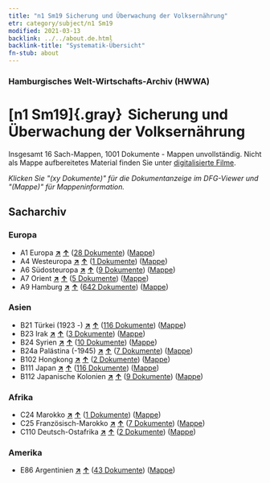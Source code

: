 ```yaml
---
title: "n1 Sm19 Sicherung und Überwachung der Volksernährung"
etr: category/subject/n1 Sm19
modified: 2021-03-13
backlink: ../../about.de.html
backlink-title: "Systematik-Übersicht"
fn-stub: about
---
```


### Hamburgisches Welt-Wirtschafts-Archiv (HWWA)
# [n1 Sm19]{.gray}&#8201; Sicherung und Überwachung der Volksernährung&#160; 




Insgesamt 16 Sach-Mappen, 1001 Dokumente - Mappen unvollständig.
Nicht als Mappe aufbereitetes Material finden Sie unter [digitalisierte Filme](/film/h1_sh).

_Klicken Sie "(xy Dokumente)" für die Dokumentanzeige im DFG-Viewer und "(Mappe)" für Mappeninformation._

## Sacharchiv




### Europa

- A1 Europa [**&nearr;**](../../../geo/i/140892/about.de.html "Europa (alle Mappen)") [**&uarr;**](../../../geo/about.de.html#A1 "Ländersystematik") (<a href="https://pm20.zbw.eu/dfgview/sh/140892,144952" title="über: Europa : Sicherung und Überwachung der Volksernährung" target="_blank">28 Dokumente</a>) ([Mappe](../../../../folder/sh/1408xx/140892/1449xx/144952/about.de.html))
- A4 Westeuropa [**&nearr;**](../../../geo/i/140897/about.de.html "Westeuropa (alle Mappen)") [**&uarr;**](../../../geo/about.de.html#A4 "Ländersystematik") (<a href="https://pm20.zbw.eu/dfgview/sh/140897,144952" title="über: Westeuropa : Sicherung und Überwachung der Volksernährung" target="_blank">1 Dokumente</a>) ([Mappe](../../../../folder/sh/1408xx/140897/1449xx/144952/about.de.html))
- A6 Südosteuropa [**&nearr;**](../../../geo/i/140900/about.de.html "Südosteuropa (alle Mappen)") [**&uarr;**](../../../geo/about.de.html#A6 "Ländersystematik") (<a href="https://pm20.zbw.eu/dfgview/sh/140900,144952" title="über: Südosteuropa : Sicherung und Überwachung der Volksernährung" target="_blank">9 Dokumente</a>) ([Mappe](../../../../folder/sh/1409xx/140900/1449xx/144952/about.de.html))
- A7 Orient [**&nearr;**](../../../geo/i/140902/about.de.html "Orient (alle Mappen)") [**&uarr;**](../../../geo/about.de.html#A7 "Ländersystematik") (<a href="https://pm20.zbw.eu/dfgview/sh/140902,144952" title="über: Orient : Sicherung und Überwachung der Volksernährung" target="_blank">5 Dokumente</a>) ([Mappe](../../../../folder/sh/1409xx/140902/1449xx/144952/about.de.html))
- A9 Hamburg [**&nearr;**](../../../geo/i/140905/about.de.html "Hamburg (alle Mappen)") [**&uarr;**](../../../geo/about.de.html#A9 "Ländersystematik") (<a href="https://pm20.zbw.eu/dfgview/sh/140905,144952" title="über: Hamburg : Sicherung und Überwachung der Volksernährung" target="_blank">642 Dokumente</a>) ([Mappe](../../../../folder/sh/1409xx/140905/1449xx/144952/about.de.html))

### Asien

- B21 Türkei (1923 -) [**&nearr;**](../../../geo/i/141111/about.de.html "Türkei (1923 -) (alle Mappen)") [**&uarr;**](../../../geo/about.de.html#B21 "Ländersystematik") (<a href="https://pm20.zbw.eu/dfgview/sh/141111,144952" title="über: Türkei (1923 -) : Sicherung und Überwachung der Volksernährung" target="_blank">116 Dokumente</a>) ([Mappe](../../../../folder/sh/1411xx/141111/1449xx/144952/about.de.html))
- B23 Irak [**&nearr;**](../../../geo/i/141113/about.de.html "Irak (alle Mappen)") [**&uarr;**](../../../geo/about.de.html#B23 "Ländersystematik") (<a href="https://pm20.zbw.eu/dfgview/sh/141113,144952" title="über: Irak : Sicherung und Überwachung der Volksernährung" target="_blank">3 Dokumente</a>) ([Mappe](../../../../folder/sh/1411xx/141113/1449xx/144952/about.de.html))
- B24 Syrien [**&nearr;**](../../../geo/i/141114/about.de.html "Syrien (alle Mappen)") [**&uarr;**](../../../geo/about.de.html#B24 "Ländersystematik") (<a href="https://pm20.zbw.eu/dfgview/sh/141114,144952" title="über: Syrien : Sicherung und Überwachung der Volksernährung" target="_blank">10 Dokumente</a>) ([Mappe](../../../../folder/sh/1411xx/141114/1449xx/144952/about.de.html))
- B24a Palästina (-1945) [**&nearr;**](../../../geo/i/141115/about.de.html "Palästina (-1945) (alle Mappen)") [**&uarr;**](../../../geo/about.de.html#B24a "Ländersystematik") (<a href="https://pm20.zbw.eu/dfgview/sh/141115,144952" title="über: Palästina (-1945) : Sicherung und Überwachung der Volksernährung" target="_blank">7 Dokumente</a>) ([Mappe](../../../../folder/sh/1411xx/141115/1449xx/144952/about.de.html))
- B102 Hongkong [**&nearr;**](../../../geo/i/141268/about.de.html "Hongkong (alle Mappen)") [**&uarr;**](../../../geo/about.de.html#B102 "Ländersystematik") (<a href="https://pm20.zbw.eu/dfgview/sh/141268,144952" title="über: Hongkong : Sicherung und Überwachung der Volksernährung" target="_blank">2 Dokumente</a>) ([Mappe](../../../../folder/sh/1412xx/141268/1449xx/144952/about.de.html))
- B111 Japan [**&nearr;**](../../../geo/i/141272/about.de.html "Japan (alle Mappen)") [**&uarr;**](../../../geo/about.de.html#B111 "Ländersystematik") (<a href="https://pm20.zbw.eu/dfgview/sh/141272,144952" title="über: Japan : Sicherung und Überwachung der Volksernährung" target="_blank">116 Dokumente</a>) ([Mappe](../../../../folder/sh/1412xx/141272/1449xx/144952/about.de.html))
- B112 Japanische Kolonien [**&nearr;**](../../../geo/i/141273/about.de.html "Japanische Kolonien (alle Mappen)") [**&uarr;**](../../../geo/about.de.html#B112 "Ländersystematik") (<a href="https://pm20.zbw.eu/dfgview/sh/141273,144952" title="über: Japanische Kolonien : Sicherung und Überwachung der Volksernährung" target="_blank">9 Dokumente</a>) ([Mappe](../../../../folder/sh/1412xx/141273/1449xx/144952/about.de.html))

### Afrika

- C24 Marokko [**&nearr;**](../../../geo/i/141356/about.de.html "Marokko (alle Mappen)") [**&uarr;**](../../../geo/about.de.html#C24 "Ländersystematik") (<a href="https://pm20.zbw.eu/dfgview/sh/141356,144952" title="über: Marokko : Sicherung und Überwachung der Volksernährung" target="_blank">1 Dokumente</a>) ([Mappe](../../../../folder/sh/1413xx/141356/1449xx/144952/about.de.html))
- C25 Französisch-Marokko [**&nearr;**](../../../geo/i/141358/about.de.html "Französisch-Marokko (alle Mappen)") [**&uarr;**](../../../geo/about.de.html#C25 "Ländersystematik") (<a href="https://pm20.zbw.eu/dfgview/sh/141358,144952" title="über: Französisch-Marokko : Sicherung und Überwachung der Volksernährung" target="_blank">7 Dokumente</a>) ([Mappe](../../../../folder/sh/1413xx/141358/1449xx/144952/about.de.html))
- C110 Deutsch-Ostafrika [**&nearr;**](../../../geo/i/141471/about.de.html "Deutsch-Ostafrika (alle Mappen)") [**&uarr;**](../../../geo/about.de.html#C110 "Ländersystematik") (<a href="https://pm20.zbw.eu/dfgview/sh/141471,144952" title="über: Deutsch-Ostafrika : Sicherung und Überwachung der Volksernährung" target="_blank">2 Dokumente</a>) ([Mappe](../../../../folder/sh/1414xx/141471/1449xx/144952/about.de.html))

### Amerika

- E86 Argentinien [**&nearr;**](../../../geo/i/141692/about.de.html "Argentinien (alle Mappen)") [**&uarr;**](../../../geo/about.de.html#E86 "Ländersystematik") (<a href="https://pm20.zbw.eu/dfgview/sh/141692,144952" title="über: Argentinien : Sicherung und Überwachung der Volksernährung" target="_blank">43 Dokumente</a>) ([Mappe](../../../../folder/sh/1416xx/141692/1449xx/144952/about.de.html))


